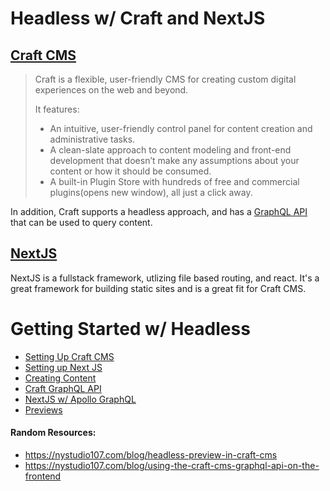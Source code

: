 # Headless w/ Craft and NextJS

## [Craft CMS](https://craftcms.com/)
> Craft is a flexible, user-friendly CMS for creating custom digital experiences on the web and beyond.
>
> It features:
>
> - An intuitive, user-friendly control panel for content creation and administrative tasks.
> - A clean-slate approach to content modeling and front-end development that doesn’t make any assumptions about your content or how it should be consumed.
> - A built-in Plugin Store with hundreds of free and commercial plugins(opens new window), all just a click away.

In addition, Craft supports a headless approach, and has a [GraphQL API](https://craftcms.com/docs/4.x/graphql.html) that can be used to query content.

## [NextJS](https://nextjs.org/)
NextJS is a fullstack framework, utlizing file based routing, and react. It's a great framework for building static sites and is a great fit for Craft CMS.

# Getting Started w/ Headless
- [Setting Up Craft CMS](./craft-setup.md)
- [Setting up Next JS](./next-setup.md)
- [Creating Content](./craft-entries-fields.md)
- [Craft GraphQL API](./craft-graphql.md)
- [NextJS w/ Apollo GraphQL](./next-apollo-gql.md)
- [Previews](./previews.md)

#### Random Resources:
- https://nystudio107.com/blog/headless-preview-in-craft-cms
- https://nystudio107.com/blog/using-the-craft-cms-graphql-api-on-the-frontend